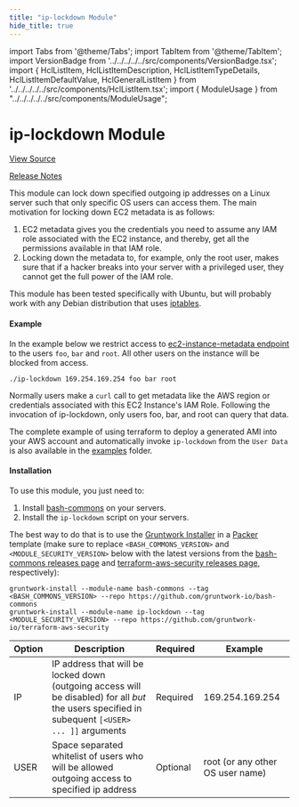 ```yaml
---
title: "ip-lockdown Module"
hide_title: true
---
```


import Tabs from '@theme/Tabs';
import TabItem from '@theme/TabItem';
import VersionBadge from '../../../../../src/components/VersionBadge.tsx';
import { HclListItem, HclListItemDescription, HclListItemTypeDetails, HclListItemDefaultValue, HclGeneralListItem } from '../../../../../src/components/HclListItem.tsx';
import { ModuleUsage } from "../../../../../src/components/ModuleUsage";

<VersionBadge repoTitle="Security Modules" version="0.74.0" lastModifiedVersion="0.44.10"/>

# ip-lockdown Module

<a href="https://github.com/gruntwork-io/terraform-aws-security/tree/v0.74.0/modules/ip-lockdown" className="link-button" title="View the source code for this module in GitHub.">View Source</a>

<a href="https://github.com/gruntwork-io/terraform-aws-security/releases/tag/v0.44.10" className="link-button" title="Release notes for only versions which impacted this module.">Release Notes</a>

This module can lock down specified outgoing ip addresses on a Linux server such that only specific OS users can access them.
The main motivation for locking down EC2 metadata is as follows:

1.  EC2 metadata gives you the credentials you need to assume any IAM role associated with the EC2 instance, and thereby, get all the permissions available in that IAM role.
2.  Locking down the metadata to, for example, only the root user, makes sure that if a hacker breaks into your server with a privileged user, they cannot get the full power of the IAM role.

This module has been tested specifically with Ubuntu, but will probably work with any Debian distribution that uses [iptables](http://ipset.netfilter.org/iptables.man.html).

#### Example

In the example below we restrict access to [ec2-instance-metadata endpoint](https://docs.aws.amazon.com/AWSEC2/latest/UserGuide/ec2-instance-metadata.html) to the users `foo`, `bar` and `root`. All other users on the instance will be blocked from access.

`./ip-lockdown 169.254.169.254 foo bar root`

Normally users make a `curl` call to get metadata like the AWS region or credentials associated with this EC2 Instance's IAM Role. Following the invocation of ip-lockdown, only users foo, bar, and root can query that data.

The complete example of using terraform to deploy a generated AMI into your AWS account and automatically invoke `ip-lockdown` from the `User Data` is also available in the [examples](https://github.com/gruntwork-io/terraform-aws-security/tree/v0.74.0/examples/ip-lockdown/aws-example) folder.

#### Installation

To use this module, you just need to:

1.  Install [bash-commons](https://github.com/gruntwork-io/bash-commons) on your servers.
2.  Install the `ip-lockdown` script on your servers.

The best way to do that is to use the [Gruntwork Installer](https://github.com/gruntwork-io/gruntwork-installer) in a
[Packer](https://www.packer.io/) template (make sure to replace `<BASH_COMMONS_VERSION>` and
`<MODULE_SECURITY_VERSION>` below with the latest versions from the [bash-commons releases
page](https://github.com/gruntwork-io/bash-commons/releases) and [terraform-aws-security releases
page](https://github.com/gruntwork-io/terraform-aws-security/releases), respectively):

```
gruntwork-install --module-name bash-commons --tag <BASH_COMMONS_VERSION> --repo https://github.com/gruntwork-io/bash-commons
gruntwork-install --module-name ip-lockdown --tag <MODULE_SECURITY_VERSION> --repo https://github.com/gruntwork-io/terraform-aws-security
```

|Option|Description|Required|Example|
|---|---|---|---|
|IP|IP address that will be locked down (outgoing access will be disabled) for all *but* the users specified in subequent `[<USER> ... ]]` arguments|Required|169.254.169.254|
|USER|Space separated whitelist of users who will be allowed outgoing access to specified ip address|Optional|root (or any other OS user name)|


<!-- ##DOCS-SOURCER-START
{
  "originalSources": [
    "https://github.com/gruntwork-io/terraform-aws-security/tree/v0.74.0/modules/ip-lockdown/readme.md",
    "https://github.com/gruntwork-io/terraform-aws-security/tree/v0.74.0/modules/ip-lockdown/variables.tf",
    "https://github.com/gruntwork-io/terraform-aws-security/tree/v0.74.0/modules/ip-lockdown/outputs.tf"
  ],
  "sourcePlugin": "module-catalog-api",
  "hash": "55596eafae3bd4b91f1a2782d875128f"
}
##DOCS-SOURCER-END -->

